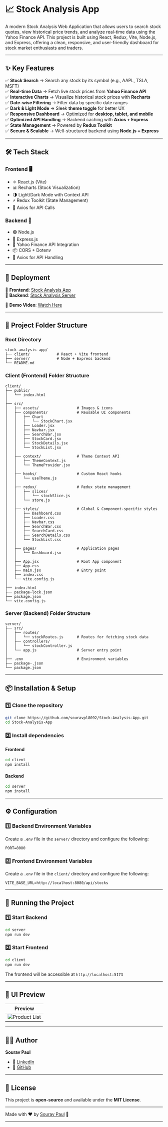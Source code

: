 # 📈 Stock Analysis App

A modern Stock Analysis Web Application that allows users to search stock quotes, view historical price trends, and analyze real-time data using the Yahoo Finance API.
This project is built using React, Redux, Vite, Node.js, and Express, offering a clean, responsive, and user-friendly dashboard for stock market enthusiasts and traders.

---

## ✨ **Key Features**

✅ **Stock Search** → Search any stock by its symbol (e.g., AAPL, TSLA, MSFT)  
✅ **Real-time Data** → Fetch live stock prices from **Yahoo Finance API**  
✅ **Interactive Charts** → Visualize historical stock prices with **Recharts**  
✅ **Date-wise Filtering** → Filter data by specific date ranges  
✅ **Dark & Light Mode** → Sleek **theme toggle** for better UX  
✅ **Responsive Dashboard** → Optimized for **desktop, tablet, and mobile**  
✅ **Optimized API Handling** → Backend caching with **Axios + Express**  
✅ **State Management** → Powered by **Redux Toolkit**  
✅ **Secure & Scalable** → Well-structured backend using **Node.js + Express**

---

## 🛠 **Tech Stack**

### **Frontend** 🖥️

- ⚛️ React.js (Vite)
- 📊 Recharts (Stock Visualization)
- 🌗 Light/Dark Mode with Context API
- ⚡ Redux Toolkit (State Management)
- 🔗 Axios for API Calls

### **Backend** 🔧

- 🟢 Node.js
- 🚀 Express.js
- 🔗 Yahoo Finance API Integration
- 📦 CORS + Dotenv
- 🔄 Axios for API Handling

---

## 🚀 **Deployment**

🔗 **Frontend**: [Stock Analysis App](https://stock-analysis-app-nine.vercel.app/)  
🔗 **Backend**: [Stock Analysis Server](https://stock-analysis-server.vercel.app/)

🎥 **Demo Video**: [Watch Here](https://drive.google.com/file/d/1B4H8-4v-S3pZ7V2VwoaawrRmYTpscDGu/view?usp=sharing)

---

## 📂 **Project Folder Structure**

### Root Directory

```
stock-analysis-app/
├── client/            # React + Vite frontend
├── server/            # Node + Express backend
└── README.md
```

### Client (Frontend) Folder Structure

```
client/
├── public/
│   └── index.html
│
├── src/
│   ├── assets/                 # Images & icons
│   ├── components/             # Reusable UI components
│   │   ├── Chart
│   │   |   └── StockChart.jsx
│   │   ├── Loader.jsx
│   │   ├── Navbar.jsx
│   │   ├── SearchBar.jsx
│   │   ├── StockCard.jsx
│   │   ├── StockDetails.jsx
│   │   └── StockList.jsx
│   │
│   ├── context/                # Theme Context API
│   │   ├── ThemeContext.js
│   │   └── ThemeProvider.jsx
│   │
│   ├── hooks/                  # Custom React hooks
│   │   └── useTheme.js
│   │
│   ├── redux/                  # Redux state management
│   │   ├── slices/
│   │   │   └── stockSlice.js
│   │   └── store.js
│   │
│   ├── styles/                 # Global & Component-specific styles
│   │   ├── Dashboard.css
│   │   ├── Loader.css
│   │   ├── Navbar.css
│   │   ├── SearchBar.css
│   │   ├── SearchCard.css
│   │   ├── SearchDetails.css
│   │   └── StockList.css
│   │
│   ├── pages/                  # Application pages
│   │   └── Dashboard.jsx
│   │
│   ├── App.jsx                 # Root App component
│   ├── App.css
│   ├── main.jsx                # Entry point
│   ├── index.css
│   └── vite.config.js
│
├── index.html
├── package-lock.json
├── package.json
└── vite.config.js

```

### Server (Backend) Folder Structure

```
server/
├── src/
│   ├── routes/
│   │   └── stockRoutes.js      # Routes for fetching stock data
│   ├── controllers/
│   │   └── stockController.js
│   └── app.js                  # Server entry point
│
├── .env                        # Environment variables
├── package-.json
└── package.json

```

---

## 📦 Installation & Setup

### **1️⃣ Clone the repository**

```sh
git clone https://github.com/souravpl8092/Stock-Analysis-App.git
cd Stock-Analysis-App
```

### **2️⃣ Install dependencies**

#### **Frontend**

```sh
cd client
npm install
```

#### **Backend**

```sh
cd server
npm install
```

---

## ⚙️ Configuration

### **1️⃣ Backend Environment Variables**

Create a `.env` file in the `server/` directory and configure the following:

```env
PORT=8080

```

### **2️⃣ Frontend Environment Variables**

Create a `.env` file in the `client/` directory and configure the following:

```env
VITE_BASE_URL=http://localhost:8080/api/stocks
```

---

## 🚀 Running the Project

### **1️⃣ Start Backend**

```sh
cd server
npm run dev
```

### **2️⃣ Start Frontend**

```sh
cd client
npm run dev
```

The frontend will be accessible at `http://localhost:5173`

---

## 📸 UI Preview

| **Preview**                                                                                                                                                                       |
| --------------------------------------------------------------------------------------------------------------------------------------------------------------------------------- |
| ![Product List](https://i.ibb.co/gbVpgpfV/Screenshot-2025-08-29-031336.png) |

---

## 👨‍💻 Author

**Sourav Paul**

- 💼 [LinkedIn](https://www.linkedin.com/in/sourav-paul-276ba323a/)
- 🐙 [GitHub](https://github.com/souravpl8092)

---

## 📌 License

This project is **open-source** and available under the **MIT License**.

---

Made with ❤️ by [Sourav Paul](https://github.com/souravpl8092) 🚀

---

